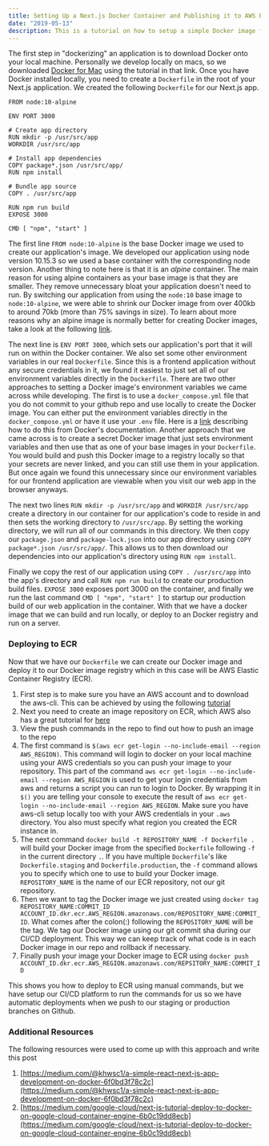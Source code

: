 ```yaml
---
title: Setting Up a Next.js Docker Container and Publishing it to AWS ECR
date: "2019-05-13"
description: This is a tutorial on how to setup a simple Docker image for a Next.js application so that we can deploy the Docker image to a container registry. We will use AWS Elastic Container Registry (ECR) in this tutorial as our Docker container registry. This way we can access our Docker image from other machines and deploy the image to something like AWS Elastic Kubernetes Server (EKS) or AWS Elastic Container Service (ECS).
---
```


The first step in "dockerizing" an application is to download Docker onto your local machine. Personally we develop locally on macs, so we downloaded [Docker for Mac](https://docs.docker.com/v17.12/docker-for-mac/install/#what-to-know-before-you-install) using the tutorial in that link. Once you have Docker installed locally, you need to create a `Dockerfile` in the root of your Next.js application. We created the following `Dockerfile` for our Next.js app.

```
FROM node:10-alpine

ENV PORT 3000

# Create app directory
RUN mkdir -p /usr/src/app
WORKDIR /usr/src/app

# Install app dependencies
COPY package*.json /usr/src/app/
RUN npm install

# Bundle app source
COPY . /usr/src/app

RUN npm run build
EXPOSE 3000

CMD [ "npm", "start" ]
```

The first line `FROM node:10-alpine` is the base Docker image we used to create our application's image. We developed our application using node version 10.15.3 so we used a base container with the corresponding node version. Another thing to note here is that it is an *alpine* container. The main reason for using alpine containers as your base image is that they are smaller. They remove unnecessary bloat your application doesn't need to run. By switching our application from using the `node:10` base image to `node:10-alpine`, we were able to shrink our Docker image from over 400kb to around 70kb (more than 75% savings in size). To learn about more reasons why an alpine image is normally better for creating Docker images, take a look at the following [link](https://nickjanetakis.com/blog/the-3-biggest-wins-when-using-alpine-as-a-base-docker-image
).

The next line is `ENV PORT 3000`, which sets our application's port that it will run on within the Docker container. We also set some other environment variables in our real `Dockerfile`. Since this is a frontend application without any secure credentials in it, we found it easiest to just set all of our environment variables directly in the `Dockerfile`. There are two other approaches to setting a Docker image's environment variables we came across while developing. The first is to use a `docker_compose.yml` file that you do not commit to your github repo and use locally to create the Docker image. You can either put the environment variables directly in the `docker_compose.yml` or have it use your `.env` file. Here is a [link](https://docs.docker.com/compose/environment-variables/) describing how to do this from Docker's documentation. Another approach that we came across is to create a secret Docker image that just sets environment variables and then use that as one of your base images in your `Dockerfile`. You would build and push this Docker image to a registry locally so that your secrets are never linked, and you can still use them in your application. But once again we found this unnecessary since our environment variables for our frontend application are viewable when you visit our web app in the browser anyways.

The next two lines `RUN mkdir -p /usr/src/app` and `WORKDIR /usr/src/app` create a directory in our container for our application's code to reside in and then sets the working directory to `/usr/src/app`. By setting the working directory, we will run all of our commands in this directory. We then copy our `package.json` and `package-lock.json` into our app directory using `COPY package*.json /usr/src/app/`. This allows us to then download our dependencies into our application's directory using `RUN npm install`.

Finally we copy the rest of our application using `COPY . /usr/src/app` into the app's directory and call `RUN npm run build` to create our production build files. `EXPOSE 3000` exposes port 3000 on the container, and finally we run the last command `CMD [ "npm", "start" ]` to startup our production build of our web application in the container. With that we have a docker image that we can build and run locally, or deploy to an Docker registry and run on a server.

### Deploying to ECR
Now that we have our `Dockerfile` we can create our Docker image and deploy it to our Docker image registry which in this case will be AWS Elastic Container Registry (ECR).

1. First step is to make sure you have an AWS account and to download the aws-cli. This can be achieved by using the following [tutorial](https://docs.aws.amazon.com/cli/latest/userguide/cli-chap-install.html)
2. Next you need to create an image repository on ECR, which AWS also has a great tutorial for [here](https://docs.aws.amazon.com/AmazonECR/latest/userguide/repository-create.html)
3. View the push commands in the repo to find out how to push an image to the repo
4. The first command is `$(aws ecr get-login --no-include-email --region AWS_REGION)`. This command will login to docker on your local machine using your AWS credentials so you can push your image to your repository. This part of the command `aws ecr get-login --no-include-email --region AWS_REGION` is used to get your login credentials from aws and returns a script you can run to login to Docker. By wrapping it in `$()` you are telling your console to execute the result of `aws ecr get-login --no-include-email --region AWS_REGION`. Make sure you have aws-cli setup locally too with your AWS credentials in your `.aws` directory. You also must specify what region you created the ECR instance in.
5. The next command `docker build -t REPOSITORY_NAME -f Dockerfile .` will build your Docker image from the specified `Dockerfile` following `-f` in the current directory `.`. If you have multiple `Dockerfile`'s like `Dockerfile.staging` and `Dockerfile.production`, the `-f` command allows you to specify which one to use to build your Docker image. `REPOSITORY_NAME` is the name of our ECR repository, not our git repository.
6. Then we want to tag the Docker image we just created using `docker tag REPOSITORY_NAME:COMMIT_ID ACCOUNT_ID.dkr.ecr.AWS_REGION.amazonaws.com/REPOSITORY_NAME:COMMIT_ID`. What comes after the colon(:) following the `REPOSITORY_NAME` will be the tag. We tag our Docker image using our git commit sha during our CI/CD deployment. This way we can keep track of what code is in each Docker image in our repo and rollback if necessary.
7. Finally push your image your Docker image to ECR using `docker push ACCOUNT_ID.dkr.ecr.AWS_REGION.amazonaws.com/REPSITORY_NAME:COMMIT_ID`

This shows you how to deploy to ECR using manual commands, but we have setup our CI/CD platform to run the commands for us so we have automatic deployments when we push to our staging or production branches on Github.

### Additional Resources
The following resources were used to come up with this approach and write this post
1. [https://medium.com/@khwsc1/a-simple-react-next-js-app-development-on-docker-6f0bd3f78c2c](https://medium.com/@khwsc1/a-simple-react-next-js-app-development-on-docker-6f0bd3f78c2c)
2. [https://medium.com/google-cloud/next-js-tutorial-deploy-to-docker-on-google-cloud-container-engine-6b0c19dd8ecb](https://medium.com/google-cloud/next-js-tutorial-deploy-to-docker-on-google-cloud-container-engine-6b0c19dd8ecb)
